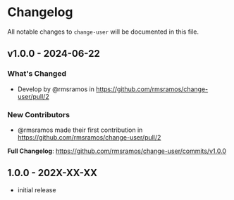 # Changelog

All notable changes to `change-user` will be documented in this file.

## v1.0.0 - 2024-06-22

### What's Changed

* Develop by @rmsramos in https://github.com/rmsramos/change-user/pull/2

### New Contributors

* @rmsramos made their first contribution in https://github.com/rmsramos/change-user/pull/2

**Full Changelog**: https://github.com/rmsramos/change-user/commits/v1.0.0

## 1.0.0 - 202X-XX-XX

- initial release
